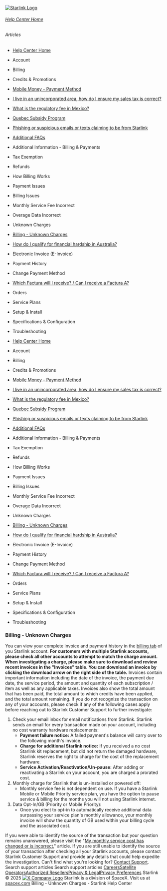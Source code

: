 [![Starlink Logo](https://www.starlink.com/_next/image?url=%2Fassets%2Fimages%2Flogo%2Flogo_white.png&w=3840&q=75)](https://www.starlink.com/support/article/<https:/www.starlink.com/>)
###### [Help Center Home](https://www.starlink.com/support/article/</support>)
###### Articles
  * [Help Center Home](https://www.starlink.com/support/article/</support>)
  * Account
  * Billing
  * Credits & Promotions
  * [Mobile Money - Payment Method](https://www.starlink.com/support/article/</support/article/9b82b08e-3d7a-f94f-c938-9322746f1b76>)
  * [I live in an unincorporated area, how do I ensure my sales tax is correct?](https://www.starlink.com/support/article/</support/article/96c599f8-db14-d297-4138-3b04e92b17ad>)
  * [What is the regulatory fee in Mexico? ](https://www.starlink.com/support/article/</support/article/c0a598ac-937e-958f-4b8d-c01dbd92dac1>)
  * [Quebec Subsidy Program](https://www.starlink.com/support/article/</support/article/7e140ce0-40ab-1c71-3fd5-0c7177cd83f9>)
  * [Phishing or suspicious emails or texts claiming to be from Starlink](https://www.starlink.com/support/article/</support/article/7eedb59e-9c8d-0f34-b40d-37921d0fe98a>)
  * [Additional FAQs](https://www.starlink.com/support/article/</support/article/9334ff65-c6e4-00d3-23ca-4ac4007c88fa>)
  * Additional Information - Billing & Payments
  * Tax Exemption
  * Refunds
  * How Billing Works
  * Payment Issues
  * Billing Issues
  * Monthly Service Fee Incorrect
  * Overage Data Incorrect
  * Unknown Charges
  * [Billing - Unknown Charges](https://www.starlink.com/support/article/</support/article/d84788ba-a01c-404d-f0bf-582db722ac79>)
  * [How do I qualify for financial hardship in Australia?](https://www.starlink.com/support/article/</support/article/eda5b6ec-0463-6530-cead-7aa14c27e88f>)
  * Electronic Invoice (E-Invoice)
  * Payment History
  * Change Payment Method
  * [Which Factura will I receive? / Can I receive a Factura A?](https://www.starlink.com/support/article/</support/article/4f44e3a8-e82f-1d80-3608-f04a7d6a4b3b>)
  * Orders
  * Service Plans
  * Setup & Install
  * Specifications & Configuration
  * Troubleshooting


  * [Help Center Home](https://www.starlink.com/support/article/</support>)
  * Account
  * Billing
  * Credits & Promotions
  * [Mobile Money - Payment Method](https://www.starlink.com/support/article/</support/article/9b82b08e-3d7a-f94f-c938-9322746f1b76>)
  * [I live in an unincorporated area, how do I ensure my sales tax is correct?](https://www.starlink.com/support/article/</support/article/96c599f8-db14-d297-4138-3b04e92b17ad>)
  * [What is the regulatory fee in Mexico? ](https://www.starlink.com/support/article/</support/article/c0a598ac-937e-958f-4b8d-c01dbd92dac1>)
  * [Quebec Subsidy Program](https://www.starlink.com/support/article/</support/article/7e140ce0-40ab-1c71-3fd5-0c7177cd83f9>)
  * [Phishing or suspicious emails or texts claiming to be from Starlink](https://www.starlink.com/support/article/</support/article/7eedb59e-9c8d-0f34-b40d-37921d0fe98a>)
  * [Additional FAQs](https://www.starlink.com/support/article/</support/article/9334ff65-c6e4-00d3-23ca-4ac4007c88fa>)
  * Additional Information - Billing & Payments
  * Tax Exemption
  * Refunds
  * How Billing Works
  * Payment Issues
  * Billing Issues
  * Monthly Service Fee Incorrect
  * Overage Data Incorrect
  * Unknown Charges
  * [Billing - Unknown Charges](https://www.starlink.com/support/article/</support/article/d84788ba-a01c-404d-f0bf-582db722ac79>)
  * [How do I qualify for financial hardship in Australia?](https://www.starlink.com/support/article/</support/article/eda5b6ec-0463-6530-cead-7aa14c27e88f>)
  * Electronic Invoice (E-Invoice)
  * Payment History
  * Change Payment Method
  * [Which Factura will I receive? / Can I receive a Factura A?](https://www.starlink.com/support/article/</support/article/4f44e3a8-e82f-1d80-3608-f04a7d6a4b3b>)
  * Orders
  * Service Plans
  * Setup & Install
  * Specifications & Configuration
  * Troubleshooting


### Billing - Unknown Charges
You can view your complete invoice and payment history in the [billing tab](https://www.starlink.com/support/article/<https:/www.starlink.com/account/billing>) of you Starlink account. **For customers with multiple Starlink accounts, please check all other accounts to attempt to match the charge amount.**
**When investigating a charge, please make sure to download and review recent invoices in the "Invoices" table. You can download an invoice by clicking the download arrow on the right side of the table.**
Invoices contain important information including the date of the invoice, the payment due date, the service period, the amount and quantity of each subscription / item as well as any applicable taxes. Invoices also show the total amount that has been paid, the total amount to which credits have been applied, and the total amount remaining.
If you do not recognize the transaction on any of your accounts, please check if any of the following cases apply before reaching out to Starlink Customer Support to further investigate:
  1. Check your email inbox for email notifications from Starlink. Starlink sends an email for every transaction made on your account, including no cost warranty hardware replacements:
     * **Payment failure notice:** A failed payment's balance will carry over to the following month's invoice.
     * **Charge for additional Starlink notice:** If you received a no cost Starlink kit replacement, but did not return the damaged hardware, Starlink reserves the right to charge for the cost of the replacement hardware.
     * **Service Activation/Reactivation/Un-pause:** After adding or reactivating a Starlink on your account, you are charged a prorated cost.
  2. Monthly charge for Starlink that is un-installed or powered off:
     * Monthly service fee is not dependent on use. If you have a Starlink Mobile or Mobile Priority service plan, you have the option to pause service & billing for the months you will not using Starlink internet.
  3. Data Opt-In/GB (Priority or Mobile Priority):
     * Once you elect to opt-in to automatically receive additional data surpassing your service plan's monthly allowance, your monthly invoice will show the quantity of GB used within your billing cycle and the associated cost.


If you were able to identify the source of the transaction but your question remains unanswered, please visit the "[My monthly service cost has changed or is incorrect.](https://www.starlink.com/support/article/<https:/support.starlink.com/?topic=b6114474-eeb7-5018-589b-b430e030208b>)" article.
If you are still unable to identify the source of your transaction after checking all your Starlink accounts, please contact Starlink Customer Support and provide any details that could help expedite the investigation.
Can't find what you're looking for? [Contact Support](https://www.starlink.com/support/article/</support/tickets?sourceType=web_article_help_center&sourceValue=d84788ba-a01c-404d-f0bf-582db722ac79>).
Search support articles
Search support articles
[Careers](https://www.starlink.com/support/article/<https:/www.spacex.com/careers>)[Satellite Operators](https://www.starlink.com/support/article/<https:/starlink.com/satellite-operators>)[Authorized Resellers](https://www.starlink.com/support/article/<https:/starlink.com/resellers>)[Privacy & Legal](https://www.starlink.com/support/article/<https:/starlink.com/legal>)[Privacy Preferences](https://www.starlink.com/support/article/<>)
Starlink © 2025
[![X Company Logo](https://www.starlink.com/assets/images/icons/x-logo.svg)](https://www.starlink.com/support/article/<https:/twitter.com/Starlink>)
Starlink is a division of SpaceX. Visit us at [spacex.com](https://www.starlink.com/support/article/<https:/www.spacex.com/>)
Billing - Unknown Charges - Starlink Help Center

